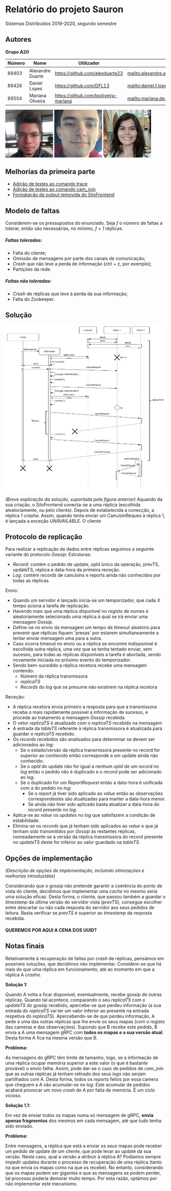 # Relatório do projeto Sauron

Sistemas Distribuídos 2019-2020, segundo semestre


## Autores

**Grupo A20**

| Número | Nome              | Utilizador                              | Correio eletrónico                                                 |
| -------|-------------------|-----------------------------------------| -------------------------------------------------------------------|
| 89403  | Alexandre Duarte  | <https://github.com/alexduarte23>       | <mailto:alexandre.a.duarte@tecnico.ulisboa.pt>                     |
| 89426  | Daniel Lopes      | <https://github.com/DFL13>              | <mailto:daniel.f.lopes@tecnico.ulisboa.pt>                         |
| 89504  | Mariana Oliveira  | <https://github.com/tpoliveira-mariana> | <mailto:mariana.de.oliveira@tecnico.ulisboa.pt@tecnico.ulisboa.pt> |

![Alexandre Duarte](images/89403.jpg) ![Daniel Lopes](images/89426.png) ![Mariana Oliveira](images/89504.jpg)


## Melhorias da primeira parte

- [Adição de testes ao comando trace](https://github.com/tecnico-distsys/A20-Sauron/commit/bca534e2c7fd1d997ff14e00fad5211b07dcbcf0)
- [Adição de testes ao comando cam_join](https://github.com/tecnico-distsys/A20-Sauron/commit/ff15d99e0141b82c9fd22776e5f24157cc2fc2c7)
- [Formatação de output removida do SiloFrontend](https://github.com/tecnico-distsys/A20-Sauron/commit/5eefeb7a9514c07af7c8fd3438820cded4ec55c9)


## Modelo de faltas
Considerem-se os pressupostos do enunciado.
Seja _f_ o número de faltas a tolerar, então são necessárias, no mínimo, _f + 1_ réplicas. 

##### Faltas toleradas:
* Falta do cliente;
* Omissão de mensagens por parte dos canais de comunicação;
* _Crash_ que não leve a perda de informação (ctrl + z, por exemplo); 
* Partições da rede.

##### Faltas não toleradas:
* _Crash_ de réplicas que leve à perda da sua informação;
* Falta do Zookeeper.

## Solução

![Fault Tolerance Diagram](images/FaultTolerance.png)

_(Breve explicação da solução, suportada pela figura anterior)_
Aquando da sua criação, o SiloFrontend conecta-se a uma réplica (escolhida aleatoriamente,
ou pelo cliente). Depois de estabelecida a conecção, a réplica 1 _crasha_. Assim, quando 
tenta enviar um CamJoinReques à réplica 1, é lançada a exceção _UNAVAILABLE_. O cliente 


## Protocolo de replicação

Para realizar a replicação de dados entre réplicas seguimos a seguinte variante do protocolo _Gossip_:
Estruturas:
  - _Record_: contém o pedido de update, opId único da operação, prevTS, updateTS, réplica e data-hora da primeira receção.
  - _Log_: contém _records_ de camJoins e reports ainda não conhecidos por todas as réplicas.

Envio:
  - Quando um servidor é lançado inicia-se um temporizador, que cada _X_ tempo aciona a 
  tarefa de replicação.
  - Havendo mais que uma réplica disponível no registo de nomes é aleatoriamente selecionado 
  uma réplica à qual se irá enviar uma mensagem _Gossip_.
  - Define-se no envio da mensagem um tempo de timeout aleatório para prevenir que réplicas 
  fiquem 'presas' por estarem simultaneamente a tentar enviar mensagem uma para a outra.
  - Caso ocorra timeout no envio ou a réplica se encontre indisponível é escolhida outra 
  réplica, uma vez que se tenha tentado enviar, sem sucesso, para todas as réplicas disponíveis 
  a tarefa é abortada, sendo novamente iniciada no próximo evento do temporizador.
  - Sendo bem-sucedido a réplica recetora recebe uma mensagem contendo:
    - Número da réplica transmissora
    - _replicaTS_
    - _Records_ do _log_ que se presume não existirem na réplica recetora
  
Receção:
  - A réplica recetora envia primeiro a resposta para que a transmissora receba o mais rapidamente 
  possível a informação de sucesso, e procede ao tratamento a mensagem _Gossip_ recebida
  - O vetor _replicaTS_ é atualizado com o _replicaTS_ recebido na mensagem
  - A entrada da _tableTS_ referente à réplica transmissora é atualizada para guardar o _replicaTS_ recebido.
  - Os _records_ recebidos são analisados para determinar se devem ser adicionados ao _log_:
    - Se o estado/versão da réplica transmissora presente no record for superior ao conhecido 
    então corresponde a um update ainda não conhecido.
    - Se o _opId_ do update não for igual a nenhum _opId_ de um _record_ no _log_ então o pedido 
    não é duplicado e o _record_ pode ser adicionado ao _log_.
    - Se o duplicado for um _ReportRequest_ então a data-hora é unificada com a do pedido no _log_:
      - Se o _report_ já tiver sido aplicado ao _value_ então as observações correspondestes são 
      atualizadas para manter a data-hora menor.
      - Se ainda não tiver sido aplicado basta atualizar a data-hora do _record_ presente no _log_.
  - Aplica-se ao _value_ os _updates_ no _log_ que satisfazem a condição de estabilidade.
  - Elimina-se os _records_ que já tenham sido aplicados ao _value_ e que já tenham sido 
  transmitidos por _Gossip_ às restantes réplicas, nomeadamente se a versão da réplica 
  transmissora do record presente no _updateTS_ deste for inferior ao valor guardado na _tableTS_.

## Opções de implementação

_(Descrição de opções de implementação, incluindo otimizações e melhorias introduzidas)_

Considerando que o gossip não pretende garantir a coerência do ponto de vista do cliente,
decidimos que implementar uma _cache_ no mesmo seria uma solução eficaz. Desta forma, o 
cliente, que passou também a guardar o _timestamp_ da última versão do servidor vista
(_prevTS_), consegue escolher entre descartar ou não cada resposta do servidor aos seus
pedidos de leitura. Basta verificar se _prevTS_ é superior ao _timestamp_ da resposta
recebida.

#### QUEREMOS POR AQUI A CENA DOS UUID?


## Notas finais

Relativamente à recuperação de faltas por _crash_ de réplicas, pensámos em possíveis 
soluções, que decidimos não implementar. Considere-se que há mais do que uma réplica 
em funcionamento, até ao momento em que a réplica A _crasha_.

**Solução 1:**

Quando A volta a ficar disponível, eventualmente, recebe gossip de outras réplicas. 
Quando tal acontece, comparando o seu _replicaTS_ com o _updateTS_ do gossip recebido,
apercebe-se que perdeu informação (a sua entrada do _replicaTS_ vai ter um valor inferior 
ao presente na entrada respetiva do _replicaTS_).
Apercebendo-se de que perdeu informação, A pede a uma das outras réplicas que lhe envie os
seus mapas (com o registo das cameras e das observações). Supondo que B recebe este 
pedido, B envia a A uma mensagem gRPC com **todos os mapas e a sua versão atual**. Desta
forma A fica na mesma versão que B.

**Problema:**

As mensagens do gRPC têm limite de tamanho, logo, se a informação de uma réplica ocupar 
memória superior a este valor (o que é bastante provável) o envio falha. Assim, pode dar-se
o caso de pedidos de _cam_join_ que as outras réplicas já tenham retirado dos seus _logs_
não serjam partilhados com A. Desta forma, todos os _reports_ feitos por essa camera que
cheguem a A vão acumular-se no _log_. Este acumular de pedidos acabará provocar um novo 
_crash_ de A por falta de memória. É um ciclo vicioso.

**Solução 1.1:**

Em vez de enviar todos os mapas numa só mensagem de gRPC, **envia apenas fragmentos** dos 
mesmos em cada mensagem, até que tudo tenha sido enviado.

**Problema:**

Entre mensagens, a réplica que está a enviar os seus mapas pode receber um pedido de
update de um cliente, que pode levar ao update da sua versão. Neste caso, qual a versão
a atribuir à réplica A? Podíamos sempre impedir updates durante o processo de recuperação
de uma réplica (tanto na que envia os mapas como na que os recebe). No entanto, considerando
que os mapas podem ser gigantes e que as mensagens se podem perder, tal processo poderia
demorar muito tempo. Por esta razão, optámos por não implementar este mecanismo.